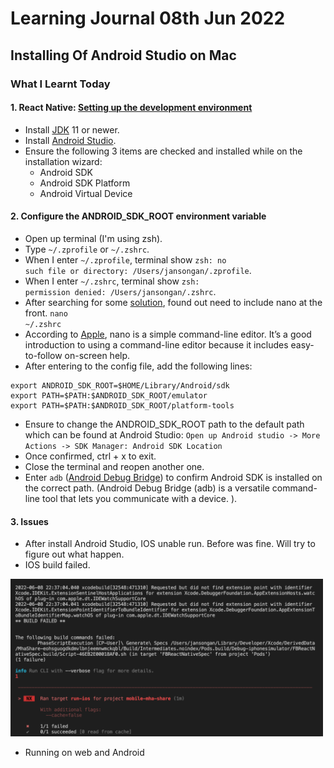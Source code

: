 # Learning Journal 08th Jun 2022
## Installing Of Android Studio on Mac
### What I Learnt Today
#### 1. React Native: [Setting up the development environment](https://reactnative.dev/docs/environment-setup)
- Install [JDK](https://docs.oracle.com/en/java/javase/11/install/installation-jdk-macos.html#GUID-2FE451B0-9572-4E38-A1A5-568B77B146DE) 11 or newer.
- Install [Android Studio](https://developer.android.com/studio/index.html).
- Ensure the following 3 items are checked and installed while on the installation wizard:
  - Android SDK
  - Android SDK Platform
  - Android Virtual Device
#### 2. Configure the ANDROID_SDK_ROOT environment variable
- Open up terminal (I'm using zsh).
- Type <code>\~/.zprofile</code> or <code>~/.zshrc</code>.
- When I enter <code>\~/.zprofile</code>, terminal show <code>zsh: no such file or directory: /Users/jansongan/.zprofile</code>.
- When I enter <code>\~/.zshrc</code>, terminal show <code>zsh: permission denied: /Users/jansongan/.zshrc</code>.
- After searching for some [solution](https://stackoverflow.com/questions/28296237/set-android-home-environment-variable-in-mac), found out need to include nano at the front. <code>nano ~/.zshrc</code>
- According to [Apple](https://support.apple.com/en-sg/guide/terminal/apdb02f1133-25af-4c65-8976-159609f99817/mac), nano is a simple command-line editor. It’s a good introduction to using a command-line editor because it includes easy-to-follow on-screen help. 
- After entering to the config file, add the following lines:
```
export ANDROID_SDK_ROOT=$HOME/Library/Android/sdk 
export PATH=$PATH:$ANDROID_SDK_ROOT/emulator
export PATH=$PATH:$ANDROID_SDK_ROOT/platform-tools
```
- Ensure to change the ANDROID_SDK_ROOT path to the default path which can be found at Android Studio: <code>Open up Android studio -> More Actions -> SDK Manager: Android SDK Location</code>
- Once confirmed, ctrl + x to exit.
- Close the terminal and reopen another one.
- Enter <code>adb</code> ([Android Debug Bridge](https://developer.android.com/studio/command-line/adb)) to confirm Android SDK is installed on the correct path. (Android Debug Bridge (adb) is a versatile command-line tool that lets you communicate with a device. ).
#### 3. Issues
- After install Android Studio, IOS unable run. Before was fine. Will try to figure out what happen.
- IOS build failed.
<img src="https://github.com/janson-gan/react-native-training/blob/main/images/June/Screenshot%202022-06-08%20at%2010.39.03%20PM.png" width="500" /> 

- Running on web and Android


